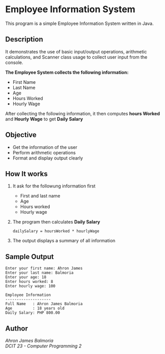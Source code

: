 # Employee Information System
This program is a simple Employee Information System written in Java.

## Description
It demonstrates the use of basic input/output operations, arithmetic calculations, and Scanner class usage to collect user input from the console.

**The Employee System collects the following information:**
- First Name
- Last Name
- Age
- Hours Worked
- Hourly Wage
 
After collecting the following information, it then computes **hours Worked** and **Hourly Wage** to get **Daily Salary**

## Objective
- Get the information of the user
- Perform arithmetic operations
- Format and display output clearly

## How It works

1. It ask for the followung information first 
   - First and last name
   - Age
   - Hours worked
   - Hourly wage

2. The program then calculates **Daily Salary**
    ```
   dailySalary = hoursWorked * hourlyWage
    ```
3. The output displays a summary of all information

## Sample Output

```
Enter your first name: Ahron James
Enter your last name: Balmoria
Enter your age: 18
Enter hours worked: 8
Enter hourly wage: 100

Employee Information
--------------------
Full Name   : Ahron James Balmoria
Age         : 18 years old
Daily Salary: PHP 800.00
```

## Author
*Ahron James Balmoria*  
*DCIT 23 - Computer Programming 2*